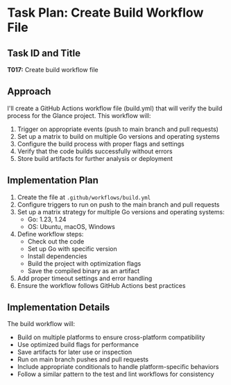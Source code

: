# Task Plan: Create Build Workflow File

## Task ID and Title
**T017:** Create build workflow file

## Approach
I'll create a GitHub Actions workflow file (build.yml) that will verify the build process for the Glance project. This workflow will:

1. Trigger on appropriate events (push to main branch and pull requests)
2. Set up a matrix to build on multiple Go versions and operating systems
3. Configure the build process with proper flags and settings
4. Verify that the code builds successfully without errors
5. Store build artifacts for further analysis or deployment

## Implementation Plan

1. Create the file at `.github/workflows/build.yml`
2. Configure triggers to run on push to the main branch and pull requests
3. Set up a matrix strategy for multiple Go versions and operating systems:
   - Go: 1.23, 1.24
   - OS: Ubuntu, macOS, Windows
4. Define workflow steps:
   - Check out the code
   - Set up Go with specific version
   - Install dependencies
   - Build the project with optimization flags
   - Save the compiled binary as an artifact
5. Add proper timeout settings and error handling
6. Ensure the workflow follows GitHub Actions best practices

## Implementation Details

The build workflow will:
- Build on multiple platforms to ensure cross-platform compatibility
- Use optimized build flags for performance
- Save artifacts for later use or inspection
- Run on main branch pushes and pull requests
- Include appropriate conditionals to handle platform-specific behaviors
- Follow a similar pattern to the test and lint workflows for consistency